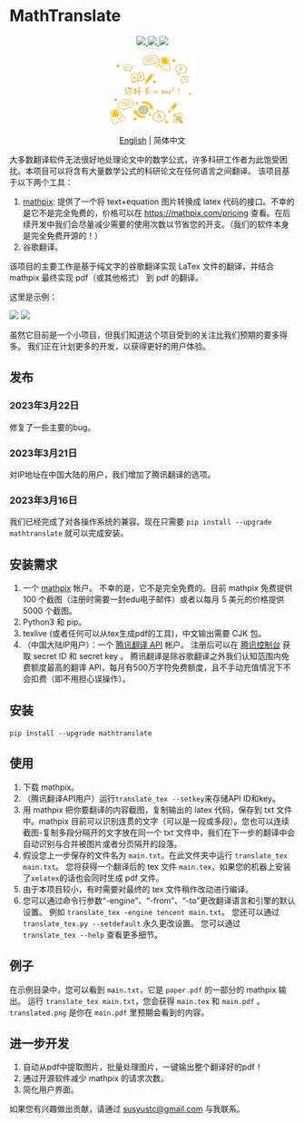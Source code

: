 # MathTranslate

<p align="center">
  <!-- tests (GitHub actions) -->
  <a href="https://github.com/SUSYUSTC/MathTranslate/actions/workflows/ci.yml">
    <img src="https://img.shields.io/github/actions/workflow/status/SUSYUSTC/MathTranslate/ci.yml?branch=master" />
  </a>
  <!-- PyPI -->
  <a href="https://pypi.org/project/mathtranslate/">
    <img src="https://img.shields.io/pypi/v/mathtranslate.svg?logo=pypi"/>
  </a>
  <!-- License -->
  <a href="./LICENSE">
    <img src="https://img.shields.io/badge/license-Apache%202.0-yellow.svg?logo=apache"/>
  </a>
</p>


<p align="center">
  <a href="https://github.com/SUSYUSTC/MathTranslate">
    <img width=30% src="logo_zh.jpg">
  </a>
</p>

<p align="center"> <a href="README.md">English</a> |  简体中文 </p>

大多数翻译软件无法很好地处理论文中的数学公式，许多科研工作者为此饱受困扰。本项目可以将含有大量数学公式的科研论文在任何语言之间翻译。
该项目基于以下两个工具：
1. [mathpix](https://mathpix.com/): 提供了一个将 text+equation 图片转换成 latex 代码的接口。不幸的是它不是完全免费的，价格可以在 https://mathpix.com/pricing 查看。在后续开发中我们会尽量减少需要的使用次数以节省您的开支。（我们的软件本身是完全免费开源的！）
2. 谷歌翻译。

该项目的主要工作是基于纯文字的谷歌翻译实现 LaTex 文件的翻译，并结合 mathpix 最终实现 pdf（或其他格式） 到 pdf 的翻译。

这里是示例：
<p float="left">
<img src="https://github.com/SUSYUSTC/MathTranslate/blob/main/example/screenshot.png" width="300">
<img src="https://github.com/SUSYUSTC/MathTranslate/blob/main/example/translated.png" width="400">
</p>

虽然它目前是一个小项目，但我们知道这个项目受到的关注比我们预期的要多得多。 我们正在计划更多的开发，以获得更好的用户体验。

## 发布
### 2023年3月22日
修复了一些主要的bug。
### 2023年3月21日
对IP地址在中国大陆的用户，我们增加了腾讯翻译的选项。
### 2023年3月16日
我们已经完成了对各操作系统的兼容。现在只需要 `pip install --upgrade mathtranslate` 就可以完成安装。

## 安装需求
1. 一个 [mathpix](https://mathpix.com/) 帐户。 不幸的是，它不是完全免费的。目前 mathpix 免费提供 100 个截图（注册时需要一封edu电子邮件）或者以每月 5 美元的价格提供 5000 个截图。
2. Python3 和 pip。
3. texlive (或者任何可以从tex生成pdf的工具)，中文输出需要 CJK 包。
4. （中国大陆IP用户）：一个 [腾讯翻译 API](https://cloud.tencent.com/product/tmt) 帐户。 注册后可以在 [腾讯控制台](https://console.cloud.tencent.com/cam/capi) 获取 secret ID 和 secret key 。 腾讯翻译是除谷歌翻译之外我们认知范围内免费额度最高的翻译 API，每月有500万字符免费额度，且不手动充值情况下不会扣费（即不用担心误操作）。

## 安装
`pip install --upgrade mathtranslate`

## 使用
1. 下载 mathpix。
2. （腾讯翻译API用户）运行`translate_tex --setkey`来存储API ID和key。
3. 用 mathpix 把你要翻译的内容截图，复制输出的 latex 代码，保存到 txt 文件中。mathpix 目前可以识别连贯的文字（可以是一段或多段）。您也可以连续截图-复制多段分隔开的文字放在同一个 txt 文件中，我们在下一步的翻译中会自动识别与合并被图片或者分页隔开的段落。
4. 假设您上一步保存的文件名为 `main.txt`。在此文件夹中运行 `translate_tex main.txt`。 您将获得一个翻译后的 tex 文件 `main.tex`，如果您的机器上安装了`xelatex`的话也会同时生成 pdf 文件。
5. 由于本项目较小，有时需要对最终的 tex 文件稍作改动进行编译。
6. 您可以通过命令行参数“-engine”、“-from”、“-to”更改翻译语言和引擎的默认设置。 例如 `translate_tex -engine tencent main.txt`。 您还可以通过 `translate_tex.py --setdefault` 永久更改设置。 您可以通过 `translate_tex --help` 查看更多细节。

## 例子
在示例目录中，您可以看到 `main.txt`，它是 `paper.pdf` 的一部分的 mathpix 输出。 运行 `translate_tex main.txt`，您会获得 `main.tex` 和 `main.pdf` 。`translated.png` 是你在 `main.pdf` 里预期会看到的内容。

## 进一步开发
1. 自动从pdf中提取图片，批量处理图片，一键输出整个翻译好的pdf！
2. 通过开源软件减少 mathpix 的请求次数。
3. 简化用户界面。

如果您有兴趣做出贡献，请通过 susyustc@gmail.com 与我联系。
